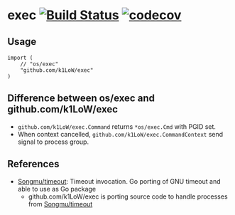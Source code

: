 # exec [![Build Status](https://travis-ci.org/k1LoW/exec.svg?branch=master)](https://travis-ci.org/k1LoW/exec) [![codecov](https://codecov.io/gh/k1LoW/exec/branch/master/graph/badge.svg)](https://codecov.io/gh/k1LoW/exec)

## Usage

``` golang
import (
    // "os/exec"
    "github.com/k1LoW/exec"
)
```

## Difference between os/exec and github.com/k1LoW/exec

- `github.com/k1LoW/exec.Command` returns `*os/exec.Cmd` with PGID set.
- When context cancelled, `github.com/k1LoW/exec.CommandContext` send signal to process group.

## References

- [Songmu/timeout](https://github.com/Songmu/timeout): Timeout invocation. Go porting of GNU timeout and able to use as Go package
    - github.com/k1LoW/exec is porting source code to handle processes from [Songmu/timeout](https://github.com/Songmu/timeout)
